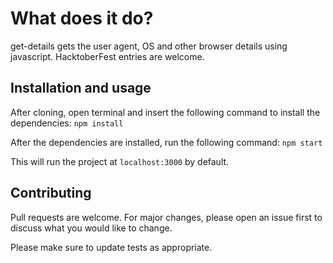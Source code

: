 # What does it do?

get-details gets the user agent, OS and other browser details using javascript. HacktoberFest entries are welcome.

## Installation and usage

After cloning, open terminal and insert the following command to install the dependencies:
```npm install``` 

After the dependencies are installed, run the following command:
```npm start```

This will run the project at ```localhost:3000``` by default.

## Contributing
Pull requests are welcome. For major changes, please open an issue first to discuss what you would like to change.

Please make sure to update tests as appropriate.
